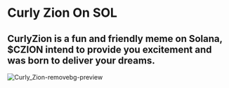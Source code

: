 # Curly Zion On SOL
## CurlyZion is a fun and friendly meme on Solana, $CZION intend to provide you excitement and was born to deliver your dreams.
![Curly_Zion-removebg-preview](https://github.com/user-attachments/assets/6fe249ff-a38e-4a49-b4e4-0e776b99b097)
